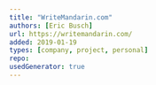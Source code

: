 ```yaml
---
title: "WriteMandarin.com"
authors: [Eric Busch]
url: https://writemandarin.com/
added: 2019-01-19
types: [company, project, personal]
repo: 
usedGenerator: true
---
```


